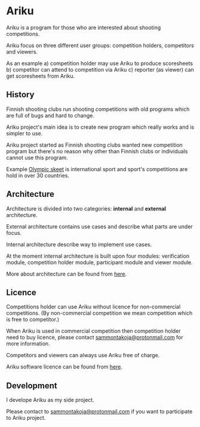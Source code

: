 # Ariku

Ariku is a program for those who are interested about shooting competitions.

Ariku focus on three different user groups: competition holders, competitors and viewers.

As an example 
a) competition holder may use Ariku to produce scoresheets
b) competitor can attend to competition via Ariku
c) reporter (as viewer) can get scoresheets from Ariku.

## History

Finnish shooting clubs run shooting competitions with old programs which are full of bugs
and hard to change.

Ariku project's main idea is to create new program which really works and is simpler to use.

Ariku project started as Finnish shooting clubs wanted new competition program but
there's no reason why other than Finnish clubs or individuals cannot use this program.

Example [Olympic skeet](https://en.wikipedia.org/wiki/Olympic_skeet) is international sport
and sport's competitions are hold in over 30 countries.

## Architecture

Architecture is divided into two categories: **internal** and **external** architecture.

External architecture contains use cases and describe what parts are under focus.

Internal architecture describe way to implement use cases.

At the moment internal architecture is built upon four modules: verification module, 
competition holder module, participant module and viewer module.

More about architecture can be found from [here](architecture.md).

## Licence

Competitions holder can use Ariku without licence for non-commercial competitions.
(By non-commercial competition we mean competition which is free to competitor.)

When Ariku is used in commercial competition then competition holder need to buy licence,
please contact sammontakoja@protonmail.com for more information.

Competitors and viewers can always use Ariku free of charge.

Ariku software licence can be found from [here](LICENSE).

## Development

I develope Ariku as my side project.

Please contact to sammontakoja@protonmail.com if you want to participate to Ariku project.